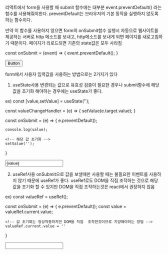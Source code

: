 리액트에서 form을 사용할 때 submit 함수에는 대부분 event.preventDefault() 라는 함수를 사용해줘야한다.
preventDefault는 브라우저의 기본 동작을 실행하지 않도록 하는 함수이다.

만약 이 함수를 사용하지 않으면 form의 onSubmit함수 실행시 자동으로 웹사이트를 제공하는 서버로 http 메소드를 보내고,
http메소드를 보내게 되면 페이지를 새로고침하기 때문이다. 페이지가 리로드되면 기존의 state값은 모두 사라짐

const onSubmit = (event) => {
    event.preventDefault(); 
}

<form onSubmit={onSubmit}>
    <button type="submit">Button</button>
</form>


form에서 사용자 입력값을 사용하는 방법으로는 2가지가 있다

1. useState사용
변경되는 값으로 유효성 검증이 필요한 경우나 submit함수에 해당 값을 초기화 해야하는 경우에는 useState가 좋다.

ex)
const [value,setValue] = useState('');

const valueChangeHandler = (e) => {
    setValue(e.target.value);
} 

const onSubmit = (e) => {
    e.preventDefault();

    console.log(value);

    <!-- 해당 값 초기화 -->
    setValue('');
}

<form onSubmit={onSubmit}>
    <input type="text" value={value} onChange={valueChangeHandler}>
</form>

2. useRef사용
onSubmit으로 값을 보낼때만 사용할 때는 불필요한 이벤트를 사용하지 않기 때문에 useRef가 좋다.
useRef로도 DOM을 직접 조작하는 것으로 해당 값을 초기화 할 수 있지만 DOM을 직접 조작하는것은 react에서 권장하지 않음

ex)
const valueRef = useRef();

const onSubmit = (e) => {
    e.preventDefault();
    <!-- ref.current는 ref를 지정해준 요소이다 -->
    const value = valueRef.current.value;

    <!-- 값 초기화는 정상작동하지만 DOM을 직접  조작한것이므로 지양해야하는 방법 -->
    valueRef.current.value = ''
}

<form onSubmit={onSubmit}>
    <input type="text" ref={valueRef}>
</form>